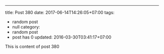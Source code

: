 ---
title: Post 380
date: 2017-06-14T14:26:05+07:00
tags:
  - random post
  - null
category:
  - random post
  - post has 0
updated: 2016-03-30T03:41:17+07:00

This is content of post 380